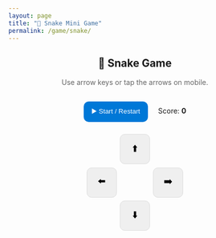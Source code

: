 ```yaml
---
layout: page
title: "🐍 Snake Mini Game"
permalink: /game/snake/
---
```


<style>
canvas#snake {
  background:#111;
  border-radius:12px;
  box-shadow:0 4px 12px rgba(0,0,0,0.3);
}
button.game-btn {
  background:#0078D7;
  color:#fff;
  border:none;
  border-radius:10px;
  padding:.6rem 1rem;
  cursor:pointer;
}
#pad {
  display:grid;
  grid-template-columns:60px 60px 60px;
  grid-template-rows:60px 60px 60px;
  gap:.4rem;
  justify-content:center;
  margin-top:.5rem;
}
#pad button {
  border:1px solid #ddd;
  border-radius:10px;
  font-size:1.2rem;
}
</style>

<h2 style="text-align:center;">🐍 Snake Game</h2>
<p style="text-align:center;color:#666;">Use arrow keys or tap the arrows on mobile.</p>

<div style="display:flex;flex-direction:column;align-items:center;gap:1rem;">
  <canvas id="snake" width="420" height="420"></canvas>
  <div>
    <button id="start" class="game-btn">▶️ Start / Restart</button>
    <span style="margin-left:1rem;">Score: <b id="score">0</b></span>
  </div>
  <div id="pad">
    <div></div>
    <button data-dir="up">⬆️</button>
    <div></div>
    <button data-dir="left">⬅️</button>
    <div></div>
    <button data-dir="right">➡️</button>
    <div></div>
    <button data-dir="down">⬇️</button>
    <div></div>
  </div>
</div>

<script>
(()=>{
  const c=document.getElementById('snake');
  const ctx=c.getContext('2d');
  const size=20, cells=c.width/size|0;
  let snake,dir,food,score,loop,alive;

  function reset(){
    snake=[{x:5,y:5}];
    dir='right';
    food=newFood();
    score=0;
    document.getElementById('score').textContent=score;
    alive=true;
    clearInterval(loop);
    loop=setInterval(tick,120);
  }

  function newFood(){
    return {x:Math.floor(Math.random()*cells),y:Math.floor(Math.random()*cells)};
  }

  function draw(){
    ctx.fillStyle="#111"; ctx.fillRect(0,0,c.width,c.height);
    ctx.fillStyle="#28a745"; ctx.fillRect(food.x*size,food.y*size,size-2,size-2);
    ctx.fillStyle="#ffb703"; snake.forEach(s=>ctx.fillRect(s.x*size,s.y*size,size-2,size-2));
  }

  function tick(){
    const head={...snake[0]};
    if(dir==='left')head.x--; if(dir==='right')head.x++;
    if(dir==='up')head.y--; if(dir==='down')head.y++;
    if(head.x<0head.x>=cellshead.y<0head.y>=cellssnake.some(s=>s.x===head.x&&s.y===head.y)){
      alive=false; clearInterval(loop); alert('Game Over! Score: '+score); return;
    }
    snake.unshift(head);
    if(head.x===food.x&&head.y===food.y){ score++; document.getElementById('score').textContent=score; food=newFood();}
    else snake.pop();
    draw();
  }

  document.getElementById('start').addEventListener('click', reset);
  window.addEventListener('keydown',e=>{
    if(e.key==='ArrowLeft'&&dir!=='right')dir='left';
    if(e.key==='ArrowRight'&&dir!=='left')dir='right';
    if(e.key==='ArrowUp'&&dir!=='down')dir='up';
    if(e.key==='ArrowDown'&&dir!=='up')dir='down';
  });
  document.getElementById('pad').addEventListener('click',e=>{
    const d=e.target.getAttribute('data-dir');
    if(d)dir=d;
  });
})();
</script>
